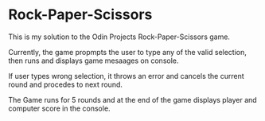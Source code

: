 # Rock-Paper-Scissors

This is my solution to the Odin Projects Rock-Paper-Scissors game.

Currently, the game propmpts the user to type any of the valid selection, then runs and displays game mesaages on console.

If user types wrong selection, it throws an error and cancels the current round and procedes to next round.

The Game runs for 5 rounds and at the end of the game displays player and computer score in the console.
